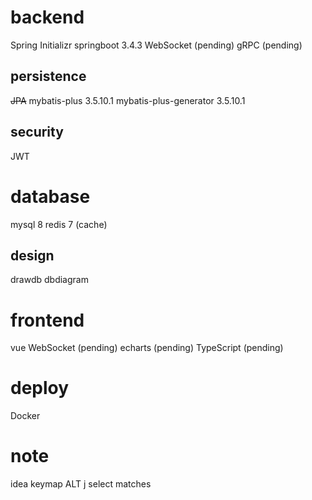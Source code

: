 # backend
Spring Initializr
springboot 3.4.3
WebSocket   (pending)
gRPC    (pending)

## persistence
~~JPA~~
mybatis-plus 3.5.10.1
mybatis-plus-generator 3.5.10.1

## security
JWT

# database
mysql 8
redis 7 (cache)

## design
drawdb
dbdiagram

# frontend
vue
WebSocket   (pending)
echarts (pending)
TypeScript  (pending)

# deploy
Docker


# note
idea keymap
ALT j select matches

